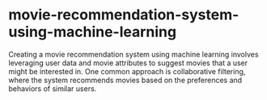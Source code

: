 # movie-recommendation-system-using-machine-learning
Creating a movie recommendation system using machine learning involves leveraging user data and movie attributes to suggest movies that a user might be interested in. One common approach is collaborative filtering, where the system recommends movies based on the preferences and behaviors of similar users.
